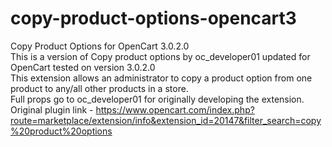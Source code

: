 # copy-product-options-opencart3
Copy Product Options for OpenCart 3.0.2.0 <br>
This is a version of Copy product options by oc_developer01 updated for OpenCart tested on version 3.0.2.0 <br>
This extension allows an administrator to copy a product option from one product to any/all other products in a store. <br>
Full props go to oc_developer01 for originally developing the extension. <br>
Original plugin link - https://www.opencart.com/index.php?route=marketplace/extension/info&extension_id=20147&filter_search=copy%20product%20options
